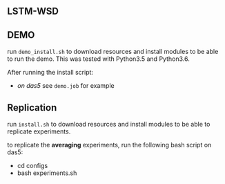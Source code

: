## LSTM-WSD


## DEMO

run `demo_install.sh` to download resources and install modules
to be able to run the demo. This was tested with Python3.5 and Python3.6.

After running the install script:
* *on das5* see `demo.job` for example

## Replication

run `install.sh` to download resources and install modules
to be able to replicate experiments.

to replicate the **averaging** experiments, run the following bash script on das5:
* cd configs
* bash experiments.sh


